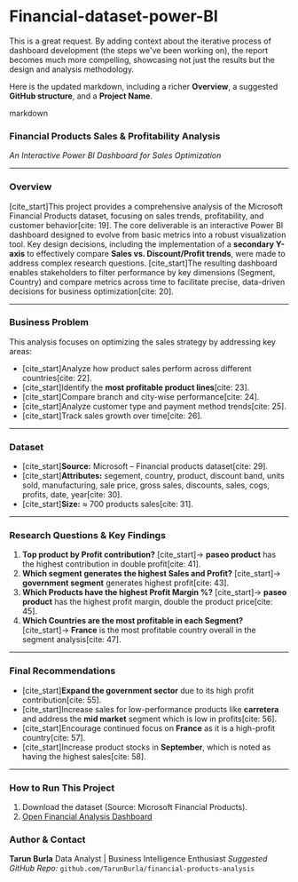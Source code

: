 # Financial-dataset-power-BI
This is a great request. By adding context about the iterative process of dashboard development (the steps we've been working on), the report becomes much more compelling, showcasing not just the results but the design and analysis methodology.

Here is the updated markdown, including a richer **Overview**, a suggested **GitHub structure**, and a **Project Name**.

markdown
### Financial Products Sales & Profitability Analysis

_An Interactive Power BI Dashboard for Sales Optimization_

---

### Overview

[cite_start]This project provides a comprehensive analysis of the Microsoft Financial Products dataset, focusing on sales trends, profitability, and customer behavior[cite: 19]. The core deliverable is an interactive Power BI dashboard designed to evolve from basic metrics into a robust visualization tool. Key design decisions, including the implementation of a **secondary Y-axis** to effectively compare **Sales vs. Discount/Profit trends**, were made to address complex research questions. [cite_start]The resulting dashboard enables stakeholders to filter performance by key dimensions (Segment, Country) and compare metrics across time to facilitate precise, data-driven decisions for business optimization[cite: 20].

---

### Business Problem

This analysis focuses on optimizing the sales strategy by addressing key areas:

* [cite_start]Analyze how product sales perform across different countries[cite: 22].
* [cite_start]Identify the **most profitable product lines**[cite: 23].
* [cite_start]Compare branch and city-wise performance[cite: 24].
* [cite_start]Analyze customer type and payment method trends[cite: 25].
* [cite_start]Track sales growth over time[cite: 26].

---

### Dataset

* [cite_start]**Source:** Microsoft – Financial products dataset[cite: 29].
* [cite_start]**Attributes:** segement, country, product, discount band, units sold, manufacturing, sale price, gross sales, discounts, sales, cogs, profits, date, year[cite: 30].
* [cite_start]**Size:** $\approx$ 700 products sales[cite: 31].

---

### Research Questions & Key Findings

1.  **Top product by Profit contribution?**
    [cite_start]→ **paseo product** has the highest contribution in double profit[cite: 41].
2.  **Which segment generates the highest Sales and Profit?**
    [cite_start]→ **government segment** generates highest profit[cite: 43].
3.  **Which Products have the highest Profit Margin %?**
    [cite_start]→ **paseo product** has the highest profit margin, double the product price[cite: 45].
4.  **Which Countries are the most profitable in each Segment?**
    [cite_start]→ **France** is the most profitable country overall in the segment analysis[cite: 47].

---

### Final Recommendations

* [cite_start]**Expand the government sector** due to its high profit contribution[cite: 55].
* [cite_start]Increase sales for low-performance products like **carretera** and address the **mid market** segment which is low in profits[cite: 56].
* [cite_start]Encourage continued focus on **France** as it is a high-profit country[cite: 57].
* [cite_start]Increase product stocks in **September**, which is noted as having the highest sales[cite: 58].

---

### How to Run This Project

1.  Download the dataset (Source: Microsoft Financial Products).
2.  [Open Financial Analysis Dashboard](financial_analysis_dashboard.pbix)

### Author & Contact

**Tarun Burla**
Data Analyst | Business Intelligence Enthusiast
*Suggested GitHub Repo:* `github.com/TarunBurla/financial-products-analysis`
```
